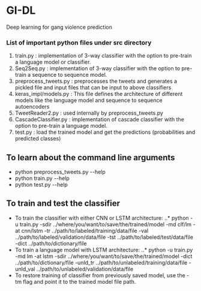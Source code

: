 # GI-DL
Deep learning for gang violence prediction

### List of important python files under src directory

1. train.py : implementation of 3-way classifier with the option to pre-train a language model or classifier.
2. Seq2Seq.py : implementation of 3-way classifier with the option to pre-train a sequence to sequence model.
3. preprocess_tweets.py : preprocesses the tweets and generates a pickled file and input files that can be input to above classifiers
4. keras_impl/models.py : This file defines the architecture of different models like the language model and sequence to sequence autoencoders
5. TweetReader2.py : used internally by preprocess_tweets.py
6. CascadeClassifier.py : implementation of cascade classifier with the option to pre-train a language model.
7. test.py : load the trained model and get the predictions (probabilities and predicted classes)

## To learn about the command line arguments
* python preprocess_tweets.py --help
* python train.py --help
* python test.py --help

## To train and test the classifier


* To train the classifier with either CNN or LSTM architecture:
..* python -u train.py -sdir ../where/you/want/to/save/the/trained/model -md clf/lm -at cnn/lstm -tr ../path/to/labeled/training/data/file -val ../path/to/labeled/validation/data/file -tst ../path/to/labeled/test/data/file -dict ../path/to/dictionary/file
* To train a language model with LSTM architecture:
..* python -u train.py -md lm -at lstm -sdir ../where/you/want/to/save/the/trained/model -dict ../path/to/dictionary/file -unld_tr ../path/to/unlabeled/training/data/file -unld_val ../path/to/unlabeled/validation/data/file
* To restore training of classifier from previously saved model, use the -tm flag and point it to the trained model file path.
